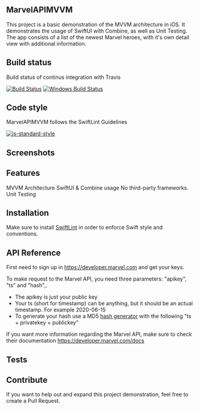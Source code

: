 ## MarvelAPIMVVM
This project is a basic demonstration of the MVVM architecture in iOS. It demonstrates the usage of SwiftUI with Combine, as well as Unit Testing. 
The app consists of a list of the newest Marvel heroes, with it's own detail view with additional information.

## Build status
Build status of continus integration with Travis

[![Build Status](https://travis-ci.org/akashnimare/foco.svg?branch=master)](https://travis-ci.org/akashnimare/foco)
[![Windows Build Status](https://ci.appveyor.com/api/projects/status/github/akashnimare/foco?branch=master&svg=true)](https://ci.appveyor.com/project/akashnimare/foco/branch/master)

## Code style
MarvelAPIMVVM follows the SwiftLint Guidelines

[![js-standard-style](https://img.shields.io/badge/code%20style-standard-brightgreen.svg?style=flat)](https://github.com/feross/standard)
 
## Screenshots

## Features
MVVM Architecture
SwiftUI & Combine usage
No third-party frameworks.
Unit Testing

## Installation
Make sure to install [SwiftLint](https://github.com/realm/SwiftLint) in order to enforce Swift style and conventions.

## API Reference
First need to sign up in https://developer.marvel.com and get your keys. 

To make request to the Marvel API, you need three parameters: "apikey", "ts" and "hash",.
- The apikey is just your public key
- Your ts (short for timestamp) can be anything, but it should be an actual timestamp. For example 2020-06-15
- To generate your hash use a MD5 [hash generator](https://www.md5hashgenerator.com/) with the following  "ts + privatekey + publickey" 

If you want more information regarding the Marvel API, make sure to check their documentation https://developer.marvel.com/docs

## Tests

## Contribute
If you want to help out and expand this project demonstration, feel free to create a Pull Request.